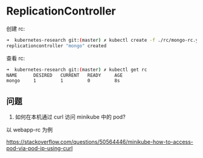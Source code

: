 # ReplicationController

创建 rc:

```bash
➜  kubernetes-research git:(master) ✗ kubectl create -f ./rc/mongo-rc.yaml
replicationcontroller "mongo" created
```

查看 rc:

```bash
➜  kubernetes-research git:(master) ✗ kubectl get rc
NAME      DESIRED   CURRENT   READY     AGE
mongo     1         1         0         8s
```

## 问题

1.  如何在本机通过 curl 访问 minikube 中的 pod?

以 webapp-rc 为例

https://stackoverflow.com/questions/50564446/minikube-how-to-access-pod-via-pod-ip-using-curl
